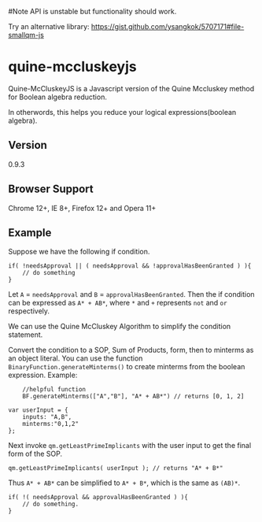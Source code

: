 #Note
API is unstable but functionality should work.

Try an alternative library: https://gist.github.com/ysangkok/5707171#file-smallqm-js

quine-mccluskeyjs
=================

Quine-McCluskeyJS is a Javascript version of the Quine Mccluskey method for Boolean algebra reduction. 

In otherwords, this helps you reduce your logical expressions(boolean algebra).
## Version ##
0.9.3

## Browser Support ##
Chrome 12+, IE 8+, Firefox 12+ and Opera 11+

## Example ##
Suppose we have the following if condition.

	if( !needsApproval || ( needsApproval && !approvalHasBeenGranted ) ){
		// do something
	}

Let `A` = `needsApproval` and `B` = `approvalHasBeenGranted`.
Then the if condition can be expressed as `A* + AB*`, where `*` and `+` represents `not` and `or` respectively. 

We can use the Quine McCluskey Algorithm to simplify the condition statement.

Convert the condition to a SOP, Sum of Products, form, then to minterms as an object literal.
You can use the function `BinaryFunction.generateMinterms()` to create minterms from the boolean expression.
Example:

        //helpful function
        BF.generateMinterms(["A","B"], "A* + AB*") // returns [0, 1, 2]

	var userInput = {
		inputs: "A,B",
		minterms:"0,1,2"
	};

Next invoke `qm.getLeastPrimeImplicants` with the user input to get the final form of the SOP.

	qm.getLeastPrimeImplicants( userInput ); // returns "A* + B*"

Thus `A* + AB*` can be simplified to `A* + B*`, which is the same as `(AB)*`.

	if( !( needsApproval && approvalHasBeenGranted ) ){
		// do something.
	}
